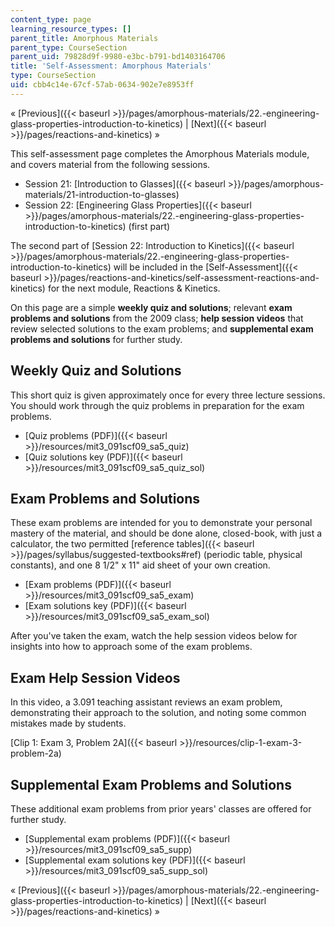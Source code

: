 ```yaml
---
content_type: page
learning_resource_types: []
parent_title: Amorphous Materials
parent_type: CourseSection
parent_uid: 79828d9f-9980-e3bc-b791-bd1403164706
title: 'Self-Assessment: Amorphous Materials'
type: CourseSection
uid: cbb4c14e-67cf-57ab-0634-902e7e8953ff
---
```


« [Previous]({{< baseurl >}}/pages/amorphous-materials/22.-engineering-glass-properties-introduction-to-kinetics) | [Next]({{< baseurl >}}/pages/reactions-and-kinetics) »

This self-assessment page completes the Amorphous Materials module, and covers material from the following sessions.

*   Session 21: [Introduction to Glasses]({{< baseurl >}}/pages/amorphous-materials/21-introduction-to-glasses)
*   Session 22: [Engineering Glass Properties]({{< baseurl >}}/pages/amorphous-materials/22.-engineering-glass-properties-introduction-to-kinetics) (first part)

The second part of [Session 22: Introduction to Kinetics]({{< baseurl >}}/pages/amorphous-materials/22.-engineering-glass-properties-introduction-to-kinetics) will be included in the [Self-Assessment]({{< baseurl >}}/pages/reactions-and-kinetics/self-assessment-reactions-and-kinetics) for the next module, Reactions & Kinetics.

On this page are a simple **weekly quiz and solutions**; relevant **exam problems and solutions** from the 2009 class; **help session videos** that review selected solutions to the exam problems; and **supplemental exam problems and solutions** for further study.

Weekly Quiz and Solutions
-------------------------

This short quiz is given approximately once for every three lecture sessions. You should work through the quiz problems in preparation for the exam problems.

*   [Quiz problems (PDF)]({{< baseurl >}}/resources/mit3_091scf09_sa5_quiz)
*   [Quiz solutions key (PDF)]({{< baseurl >}}/resources/mit3_091scf09_sa5_quiz_sol)

Exam Problems and Solutions
---------------------------

These exam problems are intended for you to demonstrate your personal mastery of the material, and should be done alone, closed-book, with just a calculator, the two permitted [reference tables]({{< baseurl >}}/pages/syllabus/suggested-textbooks#ref) (periodic table, physical constants), and one 8 1/2" x 11" aid sheet of your own creation.

*   [Exam problems (PDF)]({{< baseurl >}}/resources/mit3_091scf09_sa5_exam)
*   [Exam solutions key (PDF)]({{< baseurl >}}/resources/mit3_091scf09_sa5_exam_sol)

After you've taken the exam, watch the help session videos below for insights into how to approach some of the exam problems.

Exam Help Session Videos
------------------------

In this video, a 3.091 teaching assistant reviews an exam problem, demonstrating their approach to the solution, and noting some common mistakes made by students.

[Clip 1: Exam 3, Problem 2A]({{< baseurl >}}/resources/clip-1-exam-3-problem-2a)

Supplemental Exam Problems and Solutions
----------------------------------------

These additional exam problems from prior years' classes are offered for further study.

*   [Supplemental exam problems (PDF)]({{< baseurl >}}/resources/mit3_091scf09_sa5_supp)
*   [Supplemental exam solutions key (PDF)]({{< baseurl >}}/resources/mit3_091scf09_sa5_supp_sol)

« [Previous]({{< baseurl >}}/pages/amorphous-materials/22.-engineering-glass-properties-introduction-to-kinetics) | [Next]({{< baseurl >}}/pages/reactions-and-kinetics) »